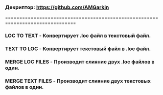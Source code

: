 ### Декриптор: https://github.com/AMGarkin

===============================================================================

### LOC TO TEXT - Конвертирует .loc файл в текстовый файл.

### TEXT TO LOC - Конвертирует текстовый файл в .loc файл.

### MERGE LOC FILES - Производит слияние двух .loc файлов в один.

### MERGE TEXT FILES - Производит слияние двух текстовых файлов в один.
